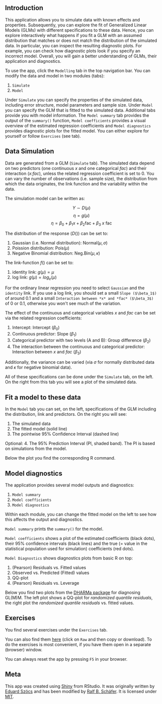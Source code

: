 ## Introduction

This application allows you to simulate data with known effects and properties. Subsequently, you can explore the fit of Generalized Linear Models (GLMs) with different specifications to these data. Hence, you can explore interactively what happens if you fit a GLM with an assumed distribution that matches or does not match the distribution of the simulated data. In particular, you can inspect the resulting diagnostic plots. For example, you can check how diagnostic plots look if you specify an incorrect model. 
Overall, you will gain a better understanding of GLMs, their application and diagnostics. 


To use the app, click the `Modelling` tab in the top navigation bar.
You can modify the data and model in two modules (tabs):

1. `Simulate`
2. `Model`

Under `Simulate` you can specify the properties of the simulated data, including error structure, model parameters and sample size.
Under `Model` you can specify the GLM that is fitted to the simulated data.
Additional tabs provide you with model information. The `Model summary` tab provides the output of the `summary()` function, `Model coefficients` provides a visual overview of the estimated regression coefficients and `Model diagnostics` provides diagnostic plots for the fitted model. You can either explore for yourself or follow `Exercises` (see tab).



## Data Simulation

Data are generated from a GLM (`Simulate` tab).
The simulated data depend on two predictors (one continuous *x* and one categorical *fac*) and their interaction (*x:fac*), unless the related regression coefficient is set to 0.
You can vary the number of observations (i.e. sample size), the distribution from which the data originates, the link function and the variability within the data.

The simulation model can be written as:

$$Y \sim D(\mu)$$
$$\eta = g(\mu)$$
$$\eta = \beta_{0} + \beta_{1} x + \beta_{2} \text {fac} + \beta_{3} \: x \: \text {fac}$$

The distribution of the response ($D()$) can be set to:

1. Gaussian (i.e. Normal distribution): Normal$(\mu, \sigma)$
2. Poission distribution: Pois$(\mu)$
3. Negative Binomial distribution: Neg.Bin$(\mu, \kappa)$

The link-function $f()$ can be set to:

1. identity link: $g(\mu) = \mu$
2. log link: $g(\mu) = log_e(\mu)$

For the ordinary linear regression you need to select `Gaussian` and the `identity` link. If you use a log link, you should set a small `Slope ($\beta_1$)` of around 0.1 and a small `Interaction between *x* and *fac* ($\beta_3$)` of 0 or 0.1, otherwise you won't see much of the variation.

The effect of the continuous and categorical variables *x* and *fac* can be set via the related regression coefficients:

1. Intercept: Intercept ($\beta_0$)
2. Continuous predictor: Slope ($\beta_1$)
3. Categorical predictor with two levels (A and B): Group difference ($\beta_2$)
4. The interaction between the continuous and categorical predictor: Interaction between *x* and *fac* ($\beta_3$)

Additionally, the variance can be varied (via $\sigma$ for normally distributed data and $\kappa$ for negative binomial data).

All of these specifications can be done under the `Simulate` tab, on the left.
On the right from this tab you will see a plot of the simulated data.


## Fit a model to these data

In the `Model` tab you can set, on the left, specifications of the GLM including the distribution, link and predictors.
On the right you will see:

1. The simulated data
2. The fitted model (solid line)
3. The pointwise 95% Confidence Interval (dashed line)

Optional: 
4. The 95% Prediction Interval (PI, shaded band). The PI is based on simulations from the model.

Below the plot you find the corresponding R command.


## Model diagnostics

The application provides several model outputs and diagnostics:

1. `Model summary`
2. `Model coefficients`
3. `Model diagnostics` 

Within each module, you can change the fitted model on the left to see how this affects the output and diagnostics.


`Model summary` prints the `summary()` for the model.

`Model coefficients` shows a plot of the estimated coefficients (black dots),
their 95% confidence intervals (black lines) and the true (= value in the statistical population used for simulation) coefficients (red dots).

`Model Diagnostics` shows diagnostics plots from basic R on top:

1. (Pearson) Residuals vs. Fitted values
2. Observed vs. Predicted (Fitted) values
3. QQ-plot
4. (Pearson) Residuals vs. Leverage


Below you find two plots from the [DHARMa package](https://cran.r-project.org/web/packages/DHARMa/index.html) for diagnosing GL(M)M.
The left plot shows a QQ-plot for *randomized quantile residuals*, the right plot the *randomized quantile residuals* vs. fitted values.


## Exercises

You find several exercises under the `Exercises` tab. 

You can also find them [here](https://raw.githubusercontent.com/rbslandau/Data_analysis/master/Code/Session_6/glm_explorer/exercises.md) (click on `Raw` and then copy or download).
To do the exercises is most convenient, if you have them open in a separate (browser) window.

You can always reset the app by pressing `F5` in your browser.



## Meta
This app was created using [Shiny](https://shiny.rstudio.com/) from RStudio.
It was originally written by [Eduard Szöcs](edild.github.io) and has been modified by [Ralf B. Schäfer](https://github.com/rbslandau). It is licensed under [MIT](https://opensource.org/licenses/MIT).

